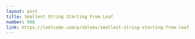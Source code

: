 ```yaml
---
layout: post
title: Smallest String Starting From Leaf
number: 988
link: https://leetcode.com/problems/smallest-string-starting-from-leaf
---
```

